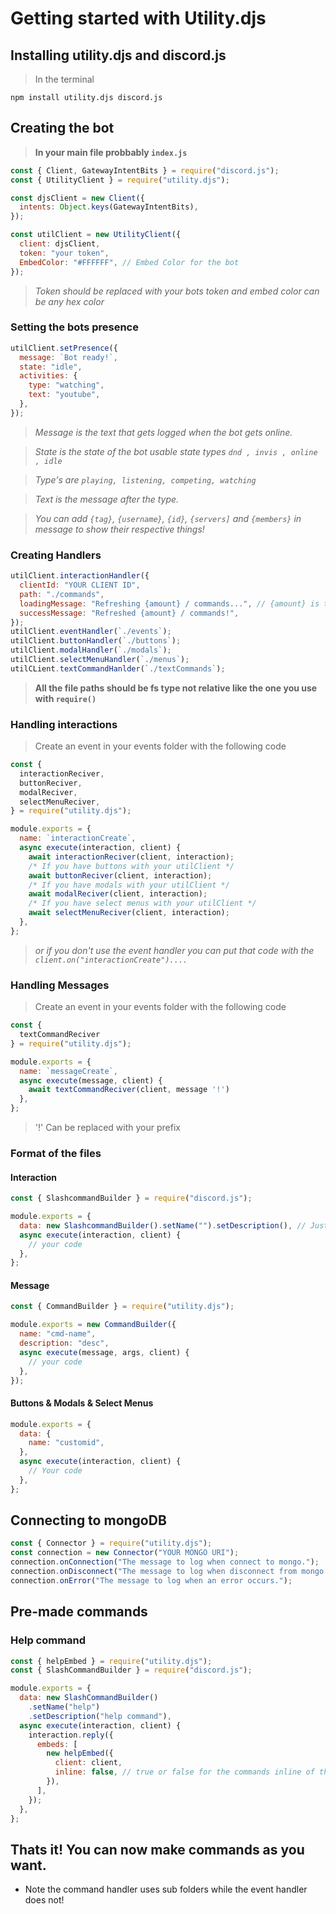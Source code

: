 # Getting started with Utility.djs

## Installing utility.djs and discord.js

> In the terminal

```
npm install utility.djs discord.js
```

## Creating the bot

> **In your main file probbably `index.js`**

```js
const { Client, GatewayIntentBits } = require("discord.js");
const { UtilityClient } = require("utility.djs");

const djsClient = new Client({
  intents: Object.keys(GatewayIntentBits),
});

const utilClient = new UtilityClient({
  client: djsClient,
  token: "your token",
  EmbedColor: "#FFFFFF", // Embed Color for the bot
});
```

> _Token should be replaced with your bots token and embed color can be any hex color_

### Setting the bots presence

```js
utilClient.setPresence({
  message: `Bot ready!`,
  state: "idle",
  activities: {
    type: "watching",
    text: "youtube",
  },
});
```

> _Message is the text that gets logged when the bot gets online._

> _State is the state of the bot usable state types `dnd , invis , online , idle`_

> _Type's are `playing, listening, competing, watching`_

> _Text is the message after the type._

> _You can add `{tag}`, `{username}`, `{id}`, `{servers]` and `{members}` in message to show their respective things!_

### Creating Handlers

```js
utilClient.interactionHandler({
  clientId: "YOUR CLIENT ID",
  path: "./commands",
  loadingMessage: "Refreshing {amount} / commands...", // {amount} is the number of slash commands
  successMessage: "Refreshed {amount} / commands!",
});
utilClient.eventHandler(`./events`);
utilClient.buttonHandler(`./buttons`);
utilClient.modalHandler(`./modals`);
utilClient.selectMenuHandler(`./menus`);
utilCLient.textCommandHanlder(`./textCommands`);
```

> **All the file paths should be fs type not relative like the one you use with `require()`**

### Handling interactions

> Create an event in your events folder with the following code

```js
const {
  interactionReciver,
  buttonReciver,
  modalReciver,
  selectMenuReciver,
} = require("utility.djs");

module.exports = {
  name: `interactionCreate`,
  async execute(interaction, client) {
    await interactionReciver(client, interaction);
    /* If you have buttons with your utilClient */
    await buttonReciver(client, interaction);
    /* If you have modals with your utilClient */
    await modalReciver(client, interaction);
    /* If you have select menus with your utilClient */
    await selectMenuReciver(client, interaction);
  },
};
```

> _or if you don't use the event handler you can put that code with the `client.on("interactionCreate")....`_

### Handling Messages

> Create an event in your events folder with the following code

```js
const {
  textCommandReciver
} = require("utility.djs");

module.exports = {
  name: `messageCreate`,
  async execute(message, client) {
    await textCommandReciver(client, message '!')
  },
};
```

> '!' Can be replaced with your prefix

### Format of the files

#### Interaction

```js
const { SlashcommandBuilder } = require("discord.js");

module.exports = {
  data: new SlashcommandBuilder().setName("").setDescription(), // Just the discord.js slash command builder.
  async execute(interaction, client) {
    // your code
  },
};
```

#### Message

```js
const { CommandBuilder } = require("utility.djs");

module.exports = new CommandBuilder({
  name: "cmd-name",
  description: "desc",
  async execute(message, args, client) {
    // your code
  },
});
```

#### Buttons & Modals & Select Menus

```js
module.exports = {
  data: {
    name: "customid",
  },
  async execute(interaction, client) {
    // Your code
  },
};
```

## Connecting to mongoDB

```js
const { Connector } = require("utility.djs");
const connection = new Connector("YOUR MONGO URI");
connection.onConnection("The message to log when connect to mongo.");
connection.onDisconnect("The message to log when disconnect from mongo.");
connection.onError("The message to log when an error occurs.");
```

## Pre-made commands

### Help command

```js
const { helpEmbed } = require("utility.djs");
const { SlashCommandBuilder } = require("discord.js");

module.exports = {
  data: new SlashCommandBuilder()
    .setName("help")
    .setDescription("help command"),
  async execute(interaction, client) {
    interaction.reply({
      embeds: [
        new helpEmbed({
          client: client,
          inline: false, // true or false for the commands inline of the embed
        }),
      ],
    });
  },
};
```

## Thats it! You can now make commands as you want.

- Note the command handler uses sub folders while the event handler does not!
